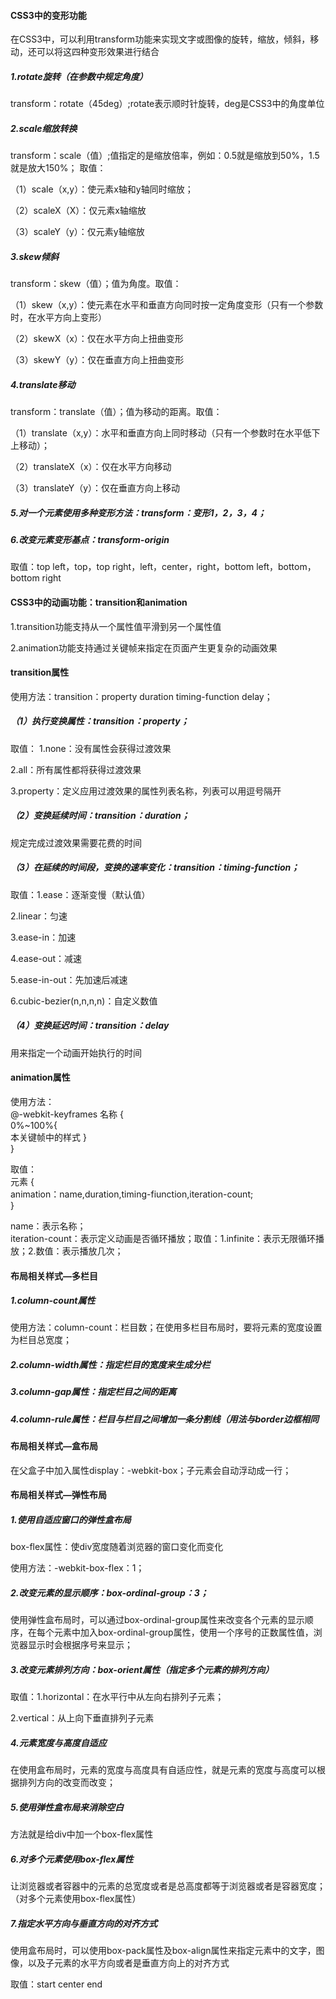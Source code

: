 #### CSS3中的变形功能

在CSS3中，可以利用transform功能来实现文字或图像的旋转，缩放，倾斜，移动，还可以将这四种变形效果进行结合

##### 1.rotate旋转（在参数中规定角度）

transform：rotate（45deg）;rotate表示顺时针旋转，deg是CSS3中的角度单位

##### 2.scale缩放转换

transform：scale（值）;值指定的是缩放倍率，例如：0.5就是缩放到50%，1.5就是放大150%；
取值：

（1）scale（x,y）：使元素x轴和y轴同时缩放；

（2）scaleX（X）：仅元素x轴缩放

（3）scaleY（y）：仅元素y轴缩放

##### 3.skew倾斜

transform：skew（值）；值为角度。取值：

（1）skew（x,y）：使元素在水平和垂直方向同时按一定角度变形（只有一个参数时，在水平方向上变形）

（2）skewX（x）：仅在水平方向上扭曲变形

（3）skewY（y）：仅在垂直方向上扭曲变形

##### 4.translate移动

transform：translate（值）；值为移动的距离。取值：

（1）translate（x,y）：水平和垂直方向上同时移动（只有一个参数时在水平低下上移动）；

（2）translateX（x）：仅在水平方向移动

（3）translateY（y）：仅在垂直方向上移动

##### 5.对一个元素使用多种变形方法：transform：变形1，2，3，4；

##### 6.改变元素变形基点：transform-origin

取值：top left，top，top right，left，center，right，bottom left，bottom，bottom right

#### CSS3中的动画功能：transition和animation

1.transition功能支持从一个属性值平滑到另一个属性值

2.animation功能支持通过关键帧来指定在页面产生更复杂的动画效果

#### transition属性

使用方法：transition：property  duration timing-function  delay；

##### （1）执行变换属性：transition：property；

取值：
1.none：没有属性会获得过渡效果

2.all：所有属性都将获得过渡效果

3.property：定义应用过渡效果的属性列表名称，列表可以用逗号隔开

##### （2）变换延续时间：transition：duration；

规定完成过渡效果需要花费的时间

##### （3）在延续的时间段，变换的速率变化：transition：timing-function；

取值：1.ease：逐渐变慢（默认值）

2.linear：匀速

3.ease-in：加速

4.ease-out：减速

5.ease-in-out：先加速后减速

6.cubic-bezier(n,n,n,n)：自定义数值

##### （4）变换延迟时间：transition：delay

用来指定一个动画开始执行的时间

#### animation属性

使用方法：<br>@-webkit-keyframes 名称 {<br>
    0%~100%{<br>
        本关键帧中的样式
    }<br>
}

取值：<br>
元素 {<br>
    animation：name,duration,timing-fiunction,iteration-count;<br>
}

name：表示名称；<br>
iteration-count：表示定义动画是否循环播放；取值：1.infinite：表示无限循环播放；2.数值：表示播放几次；

#### 布局相关样式—多栏目

##### 1.column-count属性

使用方法：column-count：栏目数；在使用多栏目布局时，要将元素的宽度设置为栏目总宽度；

##### 2.column-width属性：指定栏目的宽度来生成分栏

##### 3.column-gap属性：指定栏目之间的距离

##### 4.column-rule属性：栏目与栏目之间增加一条分割线（用法与border边框相同


#### 布局相关样式—盒布局

在父盒子中加入属性display：-webkit-box；子元素会自动浮动成一行；

#### 布局相关样式—弹性布局

##### 1.使用自适应窗口的弹性盒布局

box-flex属性：使div宽度随着浏览器的窗口变化而变化

使用方法：-webkit-box-flex：1；

##### 2.改变元素的显示顺序：box-ordinal-group：3；

使用弹性盒布局时，可以通过box-ordinal-group属性来改变各个元素的显示顺序，在每个元素中加入box-ordinal-group属性，使用一个序号的正数属性值，浏览器显示时会根据序号来显示；

##### 3.改变元素排列方向：box-orient属性（指定多个元素的排列方向）

取值：1.horizontal：在水平行中从左向右排列子元素；

2.vertical：从上向下垂直排列子元素

##### 4.元素宽度与高度自适应

在使用盒布局时，元素的宽度与高度具有自适应性，就是元素的宽度与高度可以根据排列方向的改变而改变；

##### 5.使用弹性盒布局来消除空白

方法就是给div中加一个box-flex属性

##### 6.对多个元素使用box-flex属性

让浏览器或者容器中的元素的总宽度或者是总高度都等于浏览器或者是容器宽度；（对多个元素使用box-flex属性）

##### 7.指定水平方向与垂直方向的对齐方式

使用盒布局时，可以使用box-pack属性及box-align属性来指定元素中的文字，图像，以及子元素的水平方向或者是垂直方向上的对齐方式

取值：start center end












